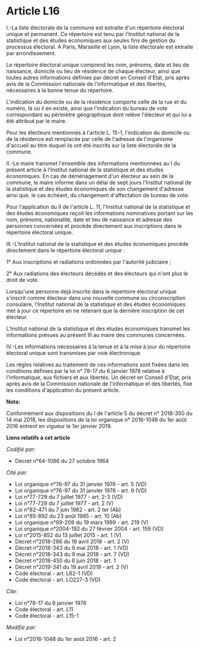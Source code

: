 # Article L16

I.-La liste électorale de la commune est extraite d'un répertoire électoral unique et permanent. Ce répertoire est tenu par
l'Institut national de la statistique et des études économiques aux seules fins de gestion du processus électoral. A Paris,
Marseille et Lyon, la liste électorale est extraite par arrondissement. 

Le répertoire électoral unique comprend les nom, prénoms, date et lieu de naissance, domicile ou lieu de résidence de chaque
électeur, ainsi que toutes autres informations définies par décret en Conseil d'Etat, pris après avis de la Commission
nationale de l'informatique et des libertés, nécessaires à la bonne tenue du répertoire. 

L'indication du domicile ou de la résidence comporte celle de la rue et du numéro, là où il en existe, ainsi que l'indication
du bureau de vote correspondant au périmètre géographique dont relève l'électeur et qui lui a été attribué par le maire. 

Pour les électeurs mentionnés à l'article L. 15-1, l'indication du domicile ou de la résidence est remplacée par celle de
l'adresse de l'organisme d'accueil au titre duquel ils ont été inscrits sur la liste électorale de la commune. 

II.-Le maire transmet l'ensemble des informations mentionnées au I du présent article à l'Institut national de la statistique
et des études économiques. En cas de déménagement d'un électeur au sein de la commune, le maire informe dans un délai de sept
jours l'Institut national de la statistique et des études économiques de son changement d'adresse ainsi que, le cas échéant,
du changement d'affectation de bureau de vote. 

Pour l'application du II de l'article L. 11, l'Institut national de la statistique et des études économiques reçoit les
informations nominatives portant sur les nom, prénoms, nationalité, date et lieu de naissance et adresse des personnes
concernées et procède directement aux inscriptions dans le répertoire électoral unique. 

III.-L'Institut national de la statistique et des études économiques procède directement dans le répertoire électoral
unique : 

1° Aux inscriptions et radiations ordonnées par l'autorité judiciaire ; 

2° Aux radiations des électeurs décédés et des électeurs qui n'ont plus le droit de vote. 

Lorsqu'une personne déjà inscrite dans le répertoire électoral unique s'inscrit comme électeur dans une nouvelle commune ou
circonscription consulaire, l'Institut national de la statistique et des études économiques met à jour ce répertoire en ne
retenant que la dernière inscription de cet électeur. 

L'Institut national de la statistique et des études économiques transmet les informations prévues au présent III au maire des
communes concernées. 

IV.-Les informations nécessaires à la tenue et à la mise à jour du répertoire électoral unique sont transmises par voie
électronique. 

Les règles relatives au traitement de ces informations sont fixées dans les conditions définies par la loi n° 78-17 du 6
janvier 1978 relative à l'informatique, aux fichiers et aux libertés. Un décret en Conseil d'Etat, pris après avis de la
Commission nationale de l'informatique et des libertés, fixe les conditions d'application du présent article.

**Nota:**

Conformément aux dispositions du I de l'article 5 du décret n° 2018-350 du 14 mai 2018, les dispositions de la loi organique
n° 2016-1048 du 1er août 2016 entrent en vigueur le 1er janvier 2019.

**Liens relatifs à cet article**

_Codifié par_:

  - Décret n°64-1086 du 27 octobre 1964

_Cité par_:

  - Loi organique n°76-97 du 31 janvier 1976 - art. 5 (VD)
  - Loi organique n°76-97 du 31 janvier 1976 - art. 9 (VD)
  - Loi n°77-729 du 7 juillet 1977 - art. 2-3 (VD)
  - Loi n°77-729 du 7 juillet 1977 - art. 2 (V)
  - Loi n°82-471 du 7 juin 1982 - art. 2 ter (Ab)
  - Loi n°85-892 du 23 août 1985 - art. 10 (Ab)
  - Loi organique n°99-209 du 19 mars 1999 - art. 219 (V)
  - Loi organique n°2004-192 du 27 février 2004 - art. 159 (VD)
  - Loi n°2015-852 du 13 juillet 2015 - art. 1 (V)
  - Décret n°2018-286 du 19 avril 2018 - art. 2 (V)
  - Décret n°2018-343 du 9 mai 2018 - art. 1 (VD)
  - Décret n°2018-343 du 9 mai 2018 - art. 7 (VD)
  - Décret n°2018-450 du 6 juin 2018 - art. 1
  - Décret n°2019-341 du 19 avril 2019 - art. 2 (V)
  - Code électoral - art. L62-1 (VD)
  - Code électoral - art. LO227-3 (VD)

_Cite_:

  - Loi n°78-17 du 6 janvier 1978
  - Code électoral - art. L11
  - Code électoral - art. L15-1

_Modifié par_:

  - Loi n°2016-1048 du 1er août 2016 - art. 2
